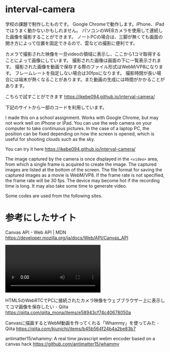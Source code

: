 # interval-camera

学校の課題で制作したものです。
Google Chromeで動作します。iPhone、iPadではうまく動かないかもしれません。
パソコンのWEBカメラを使用して連続した画像を撮影することができます。
ノートPCの場合は、三脚が無くても画面の開き方によって位置を固定できるので、雲などの撮影に便利です。

カメラで撮影された映像を一旦videoの領域に表示し、ここから1コマ取得することによって画像にしています。
撮影された画像は画面の下に一覧表示されます。
撮影された画像を動画で保存する際のファイル形式はWebM/VP8になります。
フレームレートを指定しない場合は30fpsになります。
撮影時間が長い場合には端末が熱くなることがあります。また動画の生成には時間がかかることがあります。


こちらで試すことができます
<https://ikebe094.github.io/interval-camera/>

下記のサイトから一部のコードを利用しています。


I made this on a school assignment.
Works with Google Chrome, but may not work well on iPhone or iPad.
You can use the web camera on your computer to take continuous pictures.
In the case of a laptop PC, the position can be fixed depending on how the screen is opened, which is useful for shooting clouds such as the sky.

You can try it here
<https://ikebe094.github.io/interval-camera/>

The image captured by the camera is once displayed in the `<video>` area, from which a single frame is acquired to create the image.
The captured images are listed at the bottom of the screen.
The file format for saving the captured images as a movie is WebM/VP8.
If the frame rate is not specified, the frame rate will be 30 fps.
The device may become hot if the recording time is long. It may also take some time to generate video.


Some codes are used from the following sites.


# 参考にしたサイト

Canvas API - Web API | MDN
<https://developer.mozilla.org/ja/docs/Web/API/Canvas_API>

<video>: 動画埋め込み要素 - HTML: ハイパーテキストマークアップ言語 | MDN
<https://developer.mozilla.org/ja/docs/Web/HTML/Element/video>

HTML5のWebRTCでPCに接続されたカメラ映像をウェブブラウザー上に表示してコマ画像を保存したい - Qiita
<https://qiita.com/qiita_mona/items/e58943cf74c40678050a>

Canvasに描画するとWebM動画を作ってくれる「Whammy」を使ってみた - Qiita
<https://qiita.com/kjunichi/items/b45b564f24b4a2be83b7>

antimatter15/whammy: A real time javascript webm encoder based on a canvas hack
<https://github.com/antimatter15/whammy>
